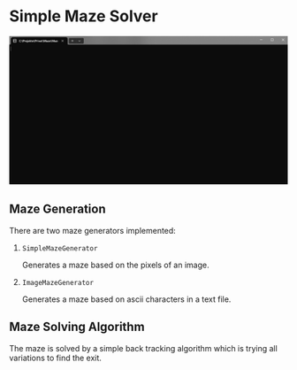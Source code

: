 # Simple Maze Solver

![Maze Solver](/Assets/maze.gif)

## Maze Generation

There are two maze generators implemented:

1. ```SimpleMazeGenerator```
      
      Generates a maze based on the pixels of an image.
2. ```ImageMazeGenerator``` 
   
    Generates a maze based on ascii characters in a text file.


## Maze Solving Algorithm

The maze is solved by a simple back tracking algorithm which is trying all variations to find the exit.
